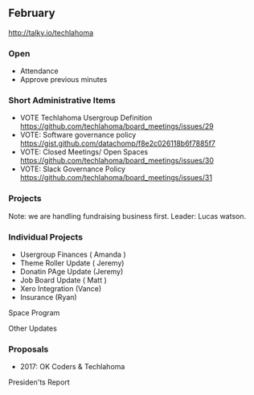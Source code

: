 ## February
http://talky.io/techlahoma

### Open
* Attendance
* Approve previous minutes

### Short Administrative Items
* VOTE Techlahoma Usergroup Definition https://github.com/techlahoma/board_meetings/issues/29
* VOTE: Software governance policy https://gist.github.com/datachomp/f8e2c026118b6f7885f7
* VOTE: Closed Meetings/ Open Spaces https://github.com/techlahoma/board_meetings/issues/30
* VOTE: Slack Governance Policy https://github.com/techlahoma/board_meetings/issues/31

### Projects
Note: we are handling fundraising business first.
Leader: Lucas watson.

### Individual Projects
- Usergroup Finances ( Amanda )
- Theme Roller Update ( Jeremy)
- Donatin PAge Update (Jeremy)
- Job Board Update ( Matt )
- Xero Integration (Vance)
- Insurance (Ryan)

Space Program

Other Updates

### Proposals
* 2017: OK Coders & Techlahoma

Presiden'ts Report
